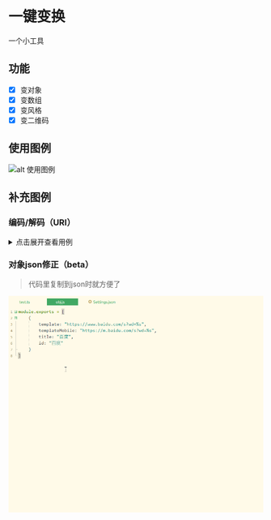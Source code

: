 # 一键变换

一个小工具

## 功能

- [x] 变对象
- [x] 变数组
- [x] 变风格
- [x] 变二维码

## 使用图例

![alt 使用图例](https://mp-77dc03ae-7084-429e-8b0f-4d540ae4a430.cdn.bspapp.com/images/hx-data-transformer.gif)


## 补充图例

### 编码/解码（URI）

<details>

<summary>点击展开查看用例</summary>

![](README_files/2.gif)

</details>

### 对象json修正（beta）

> 代码里复制到json时就方便了

![](README_files/1.gif)